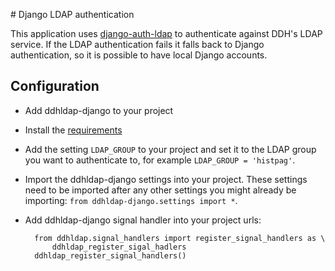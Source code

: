 # Django LDAP authentication

This application uses [django-auth-ldap][] to authenticate against DDH's LDAP
service. If the LDAP authentication fails it falls back to Django
authentication, so it is possible to have local Django accounts.

## Configuration

- Add ddhldap-django to your project
- Install the [requirements][]
- Add the setting `LDAP_GROUP` to your project and set it to the LDAP group you
  want to authenticate to, for example `LDAP_GROUP = 'histpag'`.
- Import the ddhldap-django settings into your project. These settings need to
  be imported after any other settings you might already be importing: `from ddhldap-django.settings import *`.
- Add ddhldap-django signal handler into your project urls:
    
        from ddhldap.signal_handlers import register_signal_handlers as \
            ddhldap_register_sigal_hadlers
        ddhldap_register_signal_handlers()

[django-auth-ldap]: http://pythonhosted.org/django-auth-ldap/
[requirements]: requirements.txt
